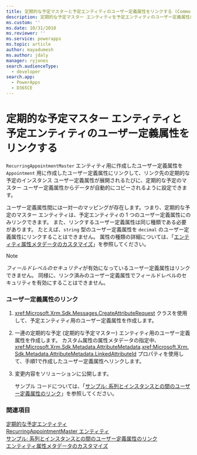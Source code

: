 ```yaml
---
title: 定期的な予定マスターと予定エンティティのユーザー定義属性をリンクする (Common Data Service) | MicrosoftDocs
description: 定期的な予定マスター エンティティを予定エンティティのユーザー定義属性にリンクして、自動的にデータをコピーします。
ms.custom: ''
ms.date: 10/31/2018
ms.reviewer: ''
ms.service: powerapps
ms.topic: article
author: mayadumesh
ms.author: jdaly
manager: ryjones
search.audienceType:
  - developer
search.app:
  - PowerApps
  - D365CE
---
```

# <a name="link-custom-attributes-of-the-recurring-appointment-master-and-appointment-entities"></a>定期的な予定マスター エンティティと予定エンティティのユーザー定義属性をリンクする

`RecurringAppointmentMaster` エンティティ用に作成したユーザー定義属性を `Appointment` 用に作成したユーザー定義属性にリンクして、リンク先の定期的な予定のインスタンス ユーザー定義属性が展開されるたびに、定期的な予定のマスター ユーザー定義属性からデータが自動的にコピーされるように設定できます。  
  
 ユーザー定義属性間には一対一のマッピングが存在します。つまり、定期的な予定のマスター エンティティは、予定エンティティの 1 つのユーザー定義属性にのみリンクできます。 また、リンクするユーザー定義属性は同じ種類である必要があります。 たとえば、`string` 型のユーザー定義属性を `decimal` のユーザー定義属性にリンクすることはできません。 属性の種類の詳細については、「[エンティティ属性メタデータのカスタマイズ](/dynamics365/customer-engagement/developer/customize-entity-attribute-metadata)」を参照してください。  
  
> [!NOTE]
>  *フィールドレベルのセキュリティ*が有効になっているユーザー定義属性はリンクできません。 同様に、リンク済みのユーザー定義属性でフィールドレベルのセキュリティを有効にすることはできません。  
  
### <a name="link-custom-attributes"></a>ユーザー定義属性のリンク  
  
1. <xref:Microsoft.Xrm.Sdk.Messages.CreateAttributeRequest> クラスを使用して、予定エンティティ用のユーザー定義属性を作成します。  
  
2. 一連の定期的な予定 (定期的な予定マスター) エンティティ用のユーザー定義属性を作成します。 カスタム属性の属性メタデータの指定中、<xref:Microsoft.Xrm.Sdk.Metadata.AttributeMetadata>.<xref:Microsoft.Xrm.Sdk.Metadata.AttributeMetadata.LinkedAttributeId> プロパティを使用して、手順1で作成したユーザー定義属性へリンクします。  
  
3. 変更内容をソリューションに公開します。  
  
   サンプル コードについては、「[サンプル: 系列とインスタンスとの間のユーザー定義属性のリンク](org-service/samples/link-custom-attributes-between-series-instances.md)」を参照してください。  
  
### <a name="see-also"></a>関連項目

 [定期的な予定エンティティ](/dynamics365/customer-engagement/developer/recurring-appointment-entities)   
 [RecurringAppointmentMaster エンティティ](/reference/entities/recurringappointmentmaster.md)   
 [サンプル: 系列とインスタンスとの間のユーザー定義属性のリンク](org-service/samples/link-custom-attributes-between-series-instances.md)   
 [エンティティ属性メタデータのカスタマイズ](/dynamics365/customer-engagement/developer/customize-entity-attribute-metadata)

